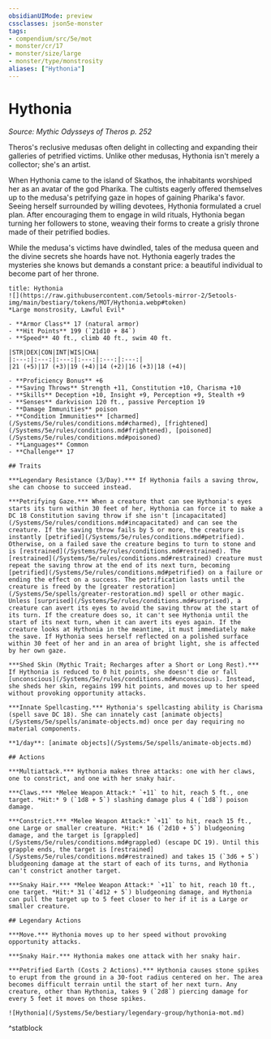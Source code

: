```yaml
---
obsidianUIMode: preview
cssclasses: json5e-monster
tags:
- compendium/src/5e/mot
- monster/cr/17
- monster/size/large
- monster/type/monstrosity
aliases: ["Hythonia"]
---
```

# Hythonia
*Source: Mythic Odysseys of Theros p. 252*  

Theros's reclusive medusas often delight in collecting and expanding their galleries of petrified victims. Unlike other medusas, Hythonia isn't merely a collector; she's an artist.

When Hythonia came to the island of Skathos, the inhabitants worshiped her as an avatar of the god Pharika. The cultists eagerly offered themselves up to the medusa's petrifying gaze in hopes of gaining Pharika's favor. Seeing herself surrounded by willing devotees, Hythonia formulated a cruel plan. After encouraging them to engage in wild rituals, Hythonia began turning her followers to stone, weaving their forms to create a grisly throne made of their petrified bodies.

While the medusa's victims have dwindled, tales of the medusa queen and the divine secrets she hoards have not. Hythonia eagerly trades the mysteries she knows but demands a constant price: a beautiful individual to become part of her throne.

```ad-statblock
title: Hythonia
![](https://raw.githubusercontent.com/5etools-mirror-2/5etools-img/main/bestiary/tokens/MOT/Hythonia.webp#token)
*Large monstrosity, Lawful Evil*

- **Armor Class** 17 (natural armor)
- **Hit Points** 199 (`21d10 + 84`)
- **Speed** 40 ft., climb 40 ft., swim 40 ft.

|STR|DEX|CON|INT|WIS|CHA|
|:---:|:---:|:---:|:---:|:---:|:---:|
|21 (+5)|17 (+3)|19 (+4)|14 (+2)|16 (+3)|18 (+4)|

- **Proficiency Bonus** +6
- **Saving Throws** Strength +11, Constitution +10, Charisma +10
- **Skills** Deception +10, Insight +9, Perception +9, Stealth +9
- **Senses** darkvision 120 ft., passive Perception 19
- **Damage Immunities** poison
- **Condition Immunities** [charmed](/Systems/5e/rules/conditions.md#charmed), [frightened](/Systems/5e/rules/conditions.md#frightened), [poisoned](/Systems/5e/rules/conditions.md#poisoned)
- **Languages** Common
- **Challenge** 17

## Traits

***Legendary Resistance (3/Day).*** If Hythonia fails a saving throw, she can choose to succeed instead.

***Petrifying Gaze.*** When a creature that can see Hythonia's eyes starts its turn within 30 feet of her, Hythonia can force it to make a DC 18 Constitution saving throw if she isn't [incapacitated](/Systems/5e/rules/conditions.md#incapacitated) and can see the creature. If the saving throw fails by 5 or more, the creature is instantly [petrified](/Systems/5e/rules/conditions.md#petrified). Otherwise, on a failed save the creature begins to turn to stone and is [restrained](/Systems/5e/rules/conditions.md#restrained). The [restrained](/Systems/5e/rules/conditions.md#restrained) creature must repeat the saving throw at the end of its next turn, becoming [petrified](/Systems/5e/rules/conditions.md#petrified) on a failure or ending the effect on a success. The petrification lasts until the creature is freed by the [greater restoration](/Systems/5e/spells/greater-restoration.md) spell or other magic. Unless [surprised](/Systems/5e/rules/conditions.md#surprised), a creature can avert its eyes to avoid the saving throw at the start of its turn. If the creature does so, it can't see Hythonia until the start of its next turn, when it can avert its eyes again. If the creature looks at Hythonia in the meantime, it must immediately make the save. If Hythonia sees herself reflected on a polished surface within 30 feet of her and in an area of bright light, she is affected by her own gaze.

***Shed Skin (Mythic Trait; Recharges after a Short or Long Rest).*** If Hythonia is reduced to 0 hit points, she doesn't die or fall [unconscious](/Systems/5e/rules/conditions.md#unconscious). Instead, she sheds her skin, regains 199 hit points, and moves up to her speed without provoking opportunity attacks.

***Innate Spellcasting.*** Hythonia's spellcasting ability is Charisma (spell save DC 18). She can innately cast [animate objects](/Systems/5e/spells/animate-objects.md) once per day requiring no material components.

**1/day**: [animate objects](/Systems/5e/spells/animate-objects.md)

## Actions

***Multiattack.*** Hythonia makes three attacks: one with her claws, one to constrict, and one with her snaky hair.

***Claws.*** *Melee Weapon Attack:* `+11` to hit, reach 5 ft., one target. *Hit:* 9 (`1d8 + 5`) slashing damage plus 4 (`1d8`) poison damage.

***Constrict.*** *Melee Weapon Attack:* `+11` to hit, reach 15 ft., one Large or smaller creature. *Hit:* 16 (`2d10 + 5`) bludgeoning damage, and the target is [grappled](/Systems/5e/rules/conditions.md#grappled) (escape DC 19). Until this grapple ends, the target is [restrained](/Systems/5e/rules/conditions.md#restrained) and takes 15 (`3d6 + 5`) bludgeoning damage at the start of each of its turns, and Hythonia can't constrict another target.

***Snaky Hair.*** *Melee Weapon Attack:* `+11` to hit, reach 10 ft., one target. *Hit:* 31 (`4d12 + 5`) bludgeoning damage, and Hythonia can pull the target up to 5 feet closer to her if it is a Large or smaller creature.

## Legendary Actions

***Move.*** Hythonia moves up to her speed without provoking opportunity attacks.

***Snaky Hair.*** Hythonia makes one attack with her snaky hair.

***Petrified Earth (Costs 2 Actions).*** Hythonia causes stone spikes to erupt from the ground in a 30-foot radius centered on her. The area becomes difficult terrain until the start of her next turn. Any creature, other than Hythonia, takes 9 (`2d8`) piercing damage for every 5 feet it moves on those spikes.

![Hythonia](/Systems/5e/bestiary/legendary-group/hythonia-mot.md)
```
^statblock